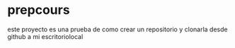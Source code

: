 # prepcours
este proyecto es una prueba de como crear un repositorio y clonarla desde github a mi escritoriolocal

